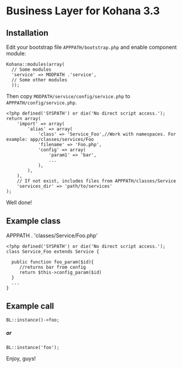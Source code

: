 # Business Layer for Kohana 3.3

## Installation

Edit your bootstrap file `APPPATH/bootstrap.php` and enable component module:

~~~
Kohana::modules(array(
  // Some modules
  'service' => MODPATH .'service',
  // Some other modules
  ));
~~~

Then copy `MODPATH/service/config/service.php` to `APPPATH/config/service.php`.
~~~
<?php defined('SYSPATH') or die('No direct script access.');
return array(
    'import' => array(
        'alias' => array(
            'class' => 'Service_Foo',//Work with namespaces. For example: app/classes/services/Foo
            'filename' => 'Foo.php',
            'config' => array(
                'param1' => 'bar',
                ...
            ),
        ),
    ),
    // If not exist, includes files from APPPATH/classes/Service
    'services_dir' => 'path/to/services'
);
~~~
Well done!

## Example class
APPPATH . 'classes/Service/Foo.php'
~~~
<?php defined('SYSPATH') or die('No direct script access.');
class Service_Foo extends Service {
  
  public function foo_param($id){
     //returns bar from config
     return $this->config_param($id)
  }
  ...
}
~~~

## Example call
~~~
BL::instance()->foo;
~~~
##### or
~~~
BL::instance('foo');
~~~

Enjoy, guys!